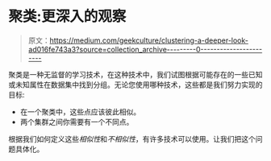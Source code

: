 # 聚类:更深入的观察

> 原文：<https://medium.com/geekculture/clustering-a-deeper-look-ad016fe743a3?source=collection_archive---------0----------------------->

聚类是一种无监督的学习技术，在这种技术中，我们试图根据可能存在的一些已知或未知属性在数据集中找到分组。无论您使用哪种技术，这些都是我们努力实现的目标:

*   在一个聚类中，这些点应该彼此相似。
*   两个集群之间你需要有一个不同点。

根据我们如何定义这些*相似性*和*不相似性*，有许多技术可以使用。让我们把这个问题具体化。